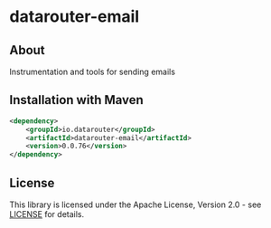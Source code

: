 # datarouter-email
## About
Instrumentation and tools for sending emails

## Installation with Maven

```xml
<dependency>
	<groupId>io.datarouter</groupId>
	<artifactId>datarouter-email</artifactId>
	<version>0.0.76</version>
</dependency>
```

## License

This library is licensed under the Apache License, Version 2.0 - see [LICENSE](../LICENSE) for details.
